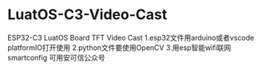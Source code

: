 # LuatOS-C3-Video-Cast
ESP32-C3 LuatOS Board TFT Video Cast
1.esp32文件用arduino或者vscode platformIO打开使用
2.python文件要使用OpenCV
3.用esp智能wifi联网  smartconfig 可用安可信公众号
